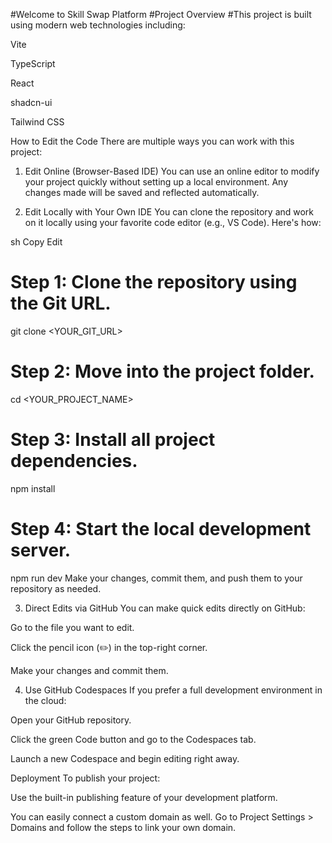#Welcome to Skill Swap Platform
#Project Overview
#This project is built using modern web technologies including:

Vite

TypeScript

React

shadcn-ui

Tailwind CSS

How to Edit the Code
There are multiple ways you can work with this project:

1. Edit Online (Browser-Based IDE)
You can use an online editor to modify your project quickly without setting up a local environment. Any changes made will be saved and reflected automatically.

2. Edit Locally with Your Own IDE
You can clone the repository and work on it locally using your favorite code editor (e.g., VS Code). Here's how:

sh
Copy
Edit
# Step 1: Clone the repository using the Git URL.
git clone <YOUR_GIT_URL>

# Step 2: Move into the project folder.
cd <YOUR_PROJECT_NAME>

# Step 3: Install all project dependencies.
npm install

# Step 4: Start the local development server.
npm run dev
Make your changes, commit them, and push them to your repository as needed.

3. Direct Edits via GitHub
You can make quick edits directly on GitHub:

Go to the file you want to edit.

Click the pencil icon (✏️) in the top-right corner.

Make your changes and commit them.

4. Use GitHub Codespaces
If you prefer a full development environment in the cloud:

Open your GitHub repository.

Click the green Code button and go to the Codespaces tab.

Launch a new Codespace and begin editing right away.

Deployment
To publish your project:

Use the built-in publishing feature of your development platform.

You can easily connect a custom domain as well. Go to Project Settings > Domains and follow the steps to link your own domain.
